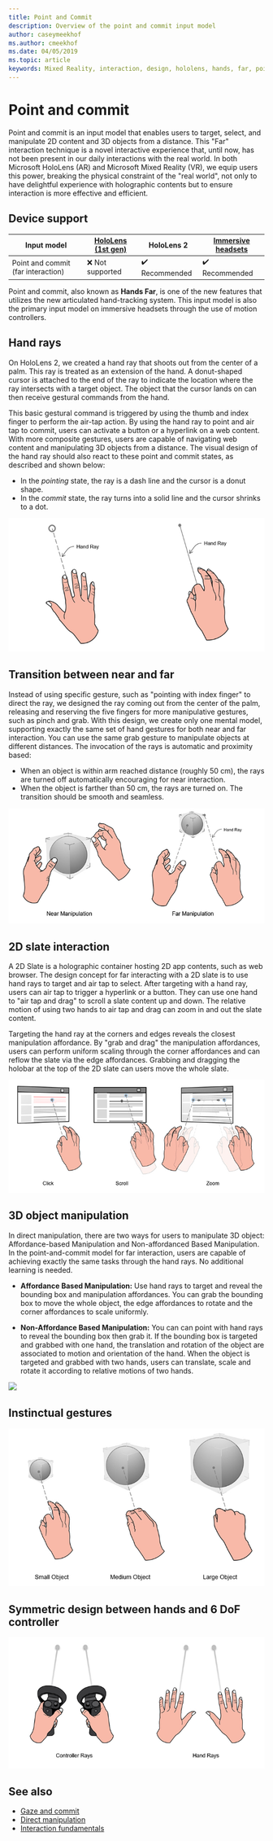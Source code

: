 ```yaml
---
title: Point and Commit 
description: Overview of the point and commit input model
author: caseymeekhof
ms.author: cmeekhof
ms.date: 04/05/2019
ms.topic: article
keywords: Mixed Reality, interaction, design, hololens, hands, far, point and commit 
---
```

# Point and commit

Point and commit is an input model that enables users to target, select, and manipulate 2D content and 3D objects from a distance. This "Far" interaction technique is a novel interactive experience that, until now, has not been present in our daily interactions with the real world. In both Microsoft HoloLens (AR) and Microsoft Mixed Reality (VR), we equip users this power, breaking the physical constraint of the "real world", not only to have delightful experience with holographic contents but to ensure interaction is more effective and efficient.

## Device support

Input model | [HoloLens (1st gen)](https://docs.microsoft.com/en-us/windows/mixed-reality/hololens-hardware-details) | HoloLens 2 | [Immersive headsets](https://docs.microsoft.com/en-us/windows/mixed-reality/immersive-headset-hardware-details) |
| ---------| -----| ----- | ---------|
Point and commit (far interaction) | ❌ Not supported | ✔️ Recommended | ✔️ Recommended

Point and commit, also known as **Hands Far**, is one of the new features that utilizes the new articulated hand-tracking system. This input model is also the primary input model on immersive headsets through the use of motion controllers.

## Hand rays

On HoloLens 2, we created a hand ray that shoots out from the center of a palm. This ray is treated as an extension of the hand. A donut-shaped cursor is attached to the end of the ray to indicate the location where the ray intersects with a target object. The object that the cursor lands on can then receive gestural commands from the hand.

This basic gestural command is triggered by using the thumb and index finger to perform the air-tap action. By using the hand ray to point and air tap to commit, users can activate a button or a hyperlink on a web content. With more composite gestures, users are capable of navigating web content and manipulating 3D objects from a distance. The visual design of the hand ray should also react to these point and commit states, as described and shown below: 

* In the *pointing* state, the ray is a dash line and the cursor is a donut shape.
* In the *commit* state, the ray turns into a solid line and the cursor shrinks to a dot.

![](images/Hand-Rays-720px.jpg)

## Transition between near and far

Instead of using specific gesture, such as "pointing with index finger" to direct the ray, we designed the ray coming out from the center of the palm, releasing and reserving the five fingers for more manipulative gestures, such as pinch and grab. With this design, we create only one mental model, supporting exactly the same set of hand gestures for both near and far interaction. You can use the same grab gesture to manipulate objects at different distances. The invocation of the rays is automatic and proximity based:

*  When an object is within arm reached distance (roughly 50 cm), the rays are turned off automatically encouraging for near interaction.
*  When the object is farther than 50 cm, the rays are turned on. The transition should be smooth and seamless.

![](images/Transition-Between-Near-And-Far-720px.jpg)

## 2D slate interaction

A 2D Slate is a holographic container hosting 2D app contents, such as web browser. The design concept for far interacting with a 2D slate is to use hand rays to target and air tap to select. After targeting with a hand ray, users can air tap to trigger a hyperlink or a button. They can use one hand to "air tap and drag" to scroll a slate content up and down. The relative motion of using two hands to air tap and drag can zoom in and out the slate content.

Targeting the hand ray at the corners and edges reveals the closest manipulation affordance. By "grab and drag" the manipulation affordances, users can perform uniform scaling through the corner affordances and can reflow the slate via the edge affordances. Grabbing and dragging the holobar at the top of the 2D slate can users move the whole slate.

![](images/2D-Slate-Interaction-Far-720px.jpg)

## 3D object manipulation

In direct manipulation, there are two ways for users to manipulate 3D object: Affordance-based Manipulation and Non-affordanced Based Manipulation. In the point-and-commit model for far interaction, users are capable of achieving exactly the same tasks through the hand rays. No additional learning is needed.

* **Affordance Based Manipulation:** Use hand rays to target and reveal the bounding box and manipulation affordances. You can grab the bounding box to move the whole object, the edge affordances to rotate and the corner affordances to scale uniformly.

* **Non-Affordance Based Manipulation:** You can can point with hand rays to reveal the bounding box then grab it. If the bounding box is targeted and grabbed with one hand, the translation and rotation of the object are associated to motion and orientation of the hand. When the object is targeted and grabbed with two hands, users can translate, scale and rotate it according to relative motions of two hands.

![](images/3D-Object-Manipultaion-Far-720px.jpg)

## Instinctual gestures

![](images/Instinctual-Gestures-Far-720px.jpg)

## Symmetric design between hands and 6 DoF controller

![](images/Symmetric-Design-For-Rays-720px.jpg)

## See also

* [Gaze and commit](gaze-and-commit.md)
* [Direct manipulation](direct-manipulation.md)
* [Interaction fundamentals](interaction-fundamentals.md)
